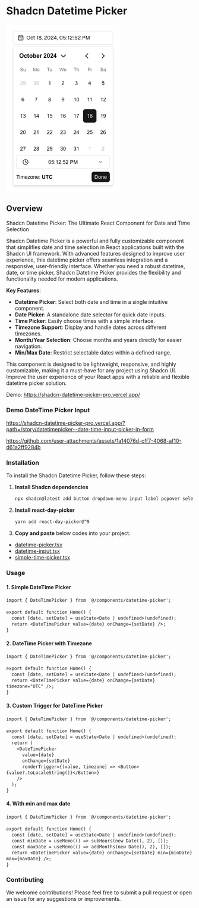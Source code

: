 # Shadcn Datetime Picker

![Simple DateTime Picker](images/simple.png)

## Overview

Shadcn Datetime Picker: The Ultimate React Component for Date and Time Selection

Shadcn Datetime Picker is a powerful and fully customizable component that simplifies date and time selection in React applications built with the Shadcn UI framework. With advanced features designed to improve user experience, this datetime picker offers seamless integration and a responsive, user-friendly interface. Whether you need a robust datetime, date, or time picker, Shadcn Datetime Picker provides the flexibility and functionality needed for modern applications.

**Key Features**:
- **Datetime Picker**: Select both date and time in a single intuitive component.
- **Date Picker**: A standalone date selector for quick date inputs.
- **Time Picker**: Easily choose times with a simple interface.
- **Timezone Support**: Display and handle dates across different timezones.
- **Month/Year Selection**: Choose months and years directly for easier navigation.
- **Min/Max Date**: Restrict selectable dates within a defined range.

This component is designed to be lightweight, responsive, and highly customizable, making it a must-have for any project using Shadcn UI. Improve the user experience of your React apps with a reliable and flexible datetime picker solution.

Demo: https://shadcn-datetime-picker-pro.vercel.app/

### Demo DateTime Picker Input

https://shadcn-datetime-picker-pro.vercel.app/?path=/story/datetimepicker--date-time-input-picker-in-form

https://github.com/user-attachments/assets/1a14076d-cff7-4068-af10-d61a2ff9284b

### Installation

To install the Shadcn Datetime Picker, follow these steps:

1. **Install Shadcn dependencies**
   ```bash
   npx shadcn@latest add button dropdown-menu input label popover select scroll-area
   ```

2. **Install react-day-picker**
   ```bash
   yarn add react-day-picker@^9
   ```

3. **Copy and paste** below codes into your project.
- [datetime-picker.tsx](./components/datetime-picker.tsx)
- [datetime-input.tsx](./components/datetime-input.tsx)
- [simple-time-picker.tsx](./components/simple-time-picker.tsx)

### Usage

#### 1. Simple DateTime Picker
```tsx
import { DateTimePicker } from '@/components/datetime-picker';

export default function Home() {
  const [date, setDate] = useState<Date | undefined>(undefined);
  return <DateTimePicker value={date} onChange={setDate} />;
}
```

#### 2. DateTime Picker with Timezone
```tsx
import { DateTimePicker } from '@/components/datetime-picker';

export default function Home() {
  const [date, setDate] = useState<Date | undefined>(undefined);
  return <DateTimePicker value={date} onChange={setDate} timezone="UTC" />;
}
```

#### 3. Custom Trigger for DateTime Picker
```tsx
import { DateTimePicker } from '@/components/datetime-picker';

export default function Home() {
  const [date, setDate] = useState<Date | undefined>(undefined);
  return (
    <DateTimePicker
      value={date}
      onChange={setDate}
      renderTrigger={(value, timezone) => <Button>{value?.toLocaleString()}</Button>}
    />
  );
}
```

#### 4. With min and max date
```tsx
import { DateTimePicker } from '@/components/datetime-picker';

export default function Home() {
  const [date, setDate] = useState<Date | undefined>(undefined);
  const minDate = useMemo(() => subHours(new Date(), 2), []);
  const maxDate = useMemo(() => addMonths(new Date(), 2), []);
  return <DateTimePicker value={date} onChange={setDate} min={minDate} max={maxDate} />;
}
```

### Contributing

We welcome contributions! Please feel free to submit a pull request or open an issue for any suggestions or improvements.
